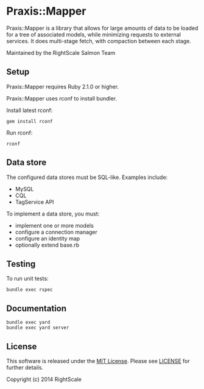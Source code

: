 # Praxis::Mapper

Praxis::Mapper is a library that allows for large amounts of data to be loaded for a tree of associated models,
while minimizing requests to external services.
It does multi-stage fetch, with compaction between each stage.

Maintained by the RightScale Salmon Team

## Setup

Praxis::Mapper requires Ruby 2.1.0 or higher.

Praxis::Mapper uses rconf to install bundler.

Install latest rconf:

    gem install rconf

Run rconf:

    rconf

## Data store

The configured data stores must be SQL-like.
Examples include:
- MySQL
- CQL
- TagService API

To implement a data store, you must:
- implement one or more models
- configure a connection manager
- configure an identity map
- optionally extend base.rb

## Testing

To run unit tests:

    bundle exec rspec

## Documentation

    bundle exec yard
    bundle exec yard server

## License

This software is released under the [MIT License](http://www.opensource.org/licenses/MIT). Please see  [LICENSE](LICENSE) for further details.

Copyright (c) 2014 RightScale
